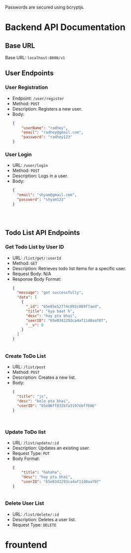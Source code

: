Passwords are secured using bcryptjs.

# Backend API Documentation

## Base URL

Base URL: `localhost:8000/v1`


## User Endpoints

### User Registration

- Endpoint: `/user/register`
- Method: `POST`
- Description: Registers a new user.
- Body:
  ```json
  {
      "userName": "radhey",
      "email": "radhey@gmail.com",
      "password": "radhey123"
  }


### User Login

- URL: `/user/login`
- Method: `POST`
- Description: Logs in a user.
- Body:
  ```json
  {
    "email": "shyam@gmail.com",
    "password": "shyam123"
  }





## Todo List API Endpoints


### Get Todo List by User ID

- URL: `/list/get/:userId`
- Method: `GET`
- Description: Retrieves todo list items for a specific user.
- Request Body: N/A
- Response Body Format:
  ```json
  {
    "message": "get successfully",
    "data": [
      {
        "_id": "65e85e52774c092c069f7aed",
        "title": "kya baat h",
        "desc": "hay pta bhai",
        "userID": "65e8342293ca4af11d0aa707",
        "__v": 0
      }
    ]
  }



### Create ToDo List

- URL: `/list/post`
- Method: `POST`
- Description: Creates a new list.
- Body:
  ```json
  {
    "title": "js",
    "desc": "bolo pta bhai",
    "userID": "65e86ff832bfa3197ebf7b86"
  }




### Update ToDo list

- URL: `/list/update/:id`
- Description: Updates an existing user.
- Request Type: `PUT`
- Body Format:
  ```json
  {
      "title": "hahaha",
      "desc": "hay pta bhai",
      "userID": "65e8342293ca4af11d0aa707"
  }



### Delete User List

- URL: `/list/delete/:id`
- Description: Deletes a user list.
- Request Type: `DELETE`








# frountend